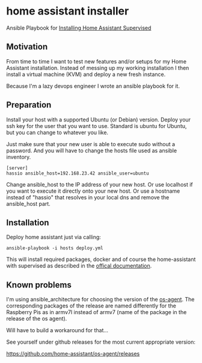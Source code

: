 # home assistant installer
Ansible Playbook for [Installing Home Assistant Supervised](https://github.com/home-assistant/supervised-installer/)

## Motivation

From time to time I want to test new features and/or setups for my Home Assistant installation. Instead of messing up my working installation I then install a virtual machine (KVM) and deploy a new fresh instance.

Because I'm a lazy devops engineer I wrote an ansible playbook for it.

## Preparation

Install your host with a supported Ubuntu (or Debian) version. Deploy your ssh key for the user that you want to use. Standard is ubuntu for Ubuntu, but you can change to whatever you like.

Just make sure that your new user is able to execute sudo without a password. And you will have to change the hosts file used as ansible inventory.

```
[server]
hassio ansible_host=192.168.23.42 ansible_user=ubuntu
```
Change ansible_host to the IP address of your new host. Or use localhost if you want to execute it directly onto your new host. Or use a hostname instead of "hassio" that resolves in your local dns and remove the ansible_host part.

## Installation

Deploy home assistant just via calling:

```
ansible-playbook -i hosts deploy.yml
```

This will install required packages, docker and of course the home-assistant with supervised as described in the [offical documentation](https://github.com/home-assistant/supervised-installer/).


## Known problems

I'm using ansible_architecture for choosing the version of the [os-agent](https://github.com/home-assistant/os-agent). The corresponding packages of the release are named differently for the Raspberry Pis as in armv7l instead of armv7 (name of the package in the release of the os agent).

Will have to build a workaround for that...

See yourself under github releases for the most current appropriate version:

https://github.com/home-assistant/os-agent/releases
